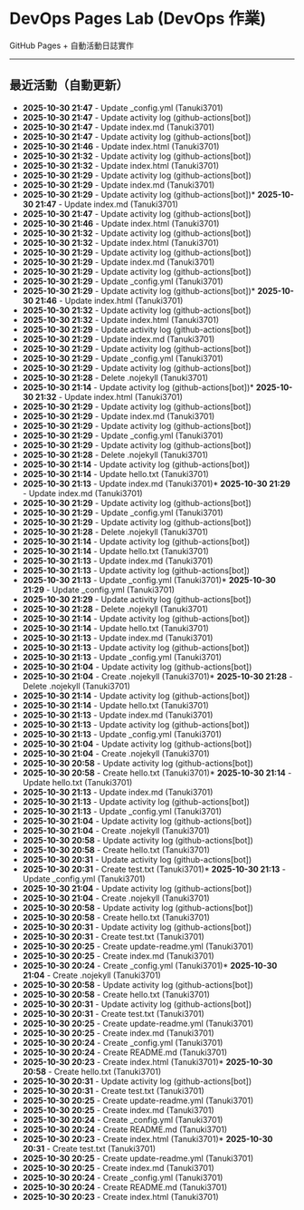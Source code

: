 # DevOps Pages Lab (DevOps 作業)

GitHub Pages + 自動活動日誌實作

---

## 最近活動（自動更新）

<!-- ACTIVITY_LOG_START -->
* **2025-10-30 21:47** - Update _config.yml (Tanuki3701)
* **2025-10-30 21:47** - Update activity log (github-actions[bot])
* **2025-10-30 21:47** - Update index.md (Tanuki3701)
* **2025-10-30 21:47** - Update activity log (github-actions[bot])
* **2025-10-30 21:46** - Update index.html (Tanuki3701)
* **2025-10-30 21:32** - Update activity log (github-actions[bot])
* **2025-10-30 21:32** - Update index.html (Tanuki3701)
* **2025-10-30 21:29** - Update activity log (github-actions[bot])
* **2025-10-30 21:29** - Update index.md (Tanuki3701)
* **2025-10-30 21:29** - Update activity log (github-actions[bot])* **2025-10-30 21:47** - Update index.md (Tanuki3701)
* **2025-10-30 21:47** - Update activity log (github-actions[bot])
* **2025-10-30 21:46** - Update index.html (Tanuki3701)
* **2025-10-30 21:32** - Update activity log (github-actions[bot])
* **2025-10-30 21:32** - Update index.html (Tanuki3701)
* **2025-10-30 21:29** - Update activity log (github-actions[bot])
* **2025-10-30 21:29** - Update index.md (Tanuki3701)
* **2025-10-30 21:29** - Update activity log (github-actions[bot])
* **2025-10-30 21:29** - Update _config.yml (Tanuki3701)
* **2025-10-30 21:29** - Update activity log (github-actions[bot])* **2025-10-30 21:46** - Update index.html (Tanuki3701)
* **2025-10-30 21:32** - Update activity log (github-actions[bot])
* **2025-10-30 21:32** - Update index.html (Tanuki3701)
* **2025-10-30 21:29** - Update activity log (github-actions[bot])
* **2025-10-30 21:29** - Update index.md (Tanuki3701)
* **2025-10-30 21:29** - Update activity log (github-actions[bot])
* **2025-10-30 21:29** - Update _config.yml (Tanuki3701)
* **2025-10-30 21:29** - Update activity log (github-actions[bot])
* **2025-10-30 21:28** - Delete .nojekyll (Tanuki3701)
* **2025-10-30 21:14** - Update activity log (github-actions[bot])* **2025-10-30 21:32** - Update index.html (Tanuki3701)
* **2025-10-30 21:29** - Update activity log (github-actions[bot])
* **2025-10-30 21:29** - Update index.md (Tanuki3701)
* **2025-10-30 21:29** - Update activity log (github-actions[bot])
* **2025-10-30 21:29** - Update _config.yml (Tanuki3701)
* **2025-10-30 21:29** - Update activity log (github-actions[bot])
* **2025-10-30 21:28** - Delete .nojekyll (Tanuki3701)
* **2025-10-30 21:14** - Update activity log (github-actions[bot])
* **2025-10-30 21:14** - Update hello.txt (Tanuki3701)
* **2025-10-30 21:13** - Update index.md (Tanuki3701)* **2025-10-30 21:29** - Update index.md (Tanuki3701)
* **2025-10-30 21:29** - Update activity log (github-actions[bot])
* **2025-10-30 21:29** - Update _config.yml (Tanuki3701)
* **2025-10-30 21:29** - Update activity log (github-actions[bot])
* **2025-10-30 21:28** - Delete .nojekyll (Tanuki3701)
* **2025-10-30 21:14** - Update activity log (github-actions[bot])
* **2025-10-30 21:14** - Update hello.txt (Tanuki3701)
* **2025-10-30 21:13** - Update index.md (Tanuki3701)
* **2025-10-30 21:13** - Update activity log (github-actions[bot])
* **2025-10-30 21:13** - Update _config.yml (Tanuki3701)* **2025-10-30 21:29** - Update _config.yml (Tanuki3701)
* **2025-10-30 21:29** - Update activity log (github-actions[bot])
* **2025-10-30 21:28** - Delete .nojekyll (Tanuki3701)
* **2025-10-30 21:14** - Update activity log (github-actions[bot])
* **2025-10-30 21:14** - Update hello.txt (Tanuki3701)
* **2025-10-30 21:13** - Update index.md (Tanuki3701)
* **2025-10-30 21:13** - Update activity log (github-actions[bot])
* **2025-10-30 21:13** - Update _config.yml (Tanuki3701)
* **2025-10-30 21:04** - Update activity log (github-actions[bot])
* **2025-10-30 21:04** - Create .nojekyll (Tanuki3701)* **2025-10-30 21:28** - Delete .nojekyll (Tanuki3701)
* **2025-10-30 21:14** - Update activity log (github-actions[bot])
* **2025-10-30 21:14** - Update hello.txt (Tanuki3701)
* **2025-10-30 21:13** - Update index.md (Tanuki3701)
* **2025-10-30 21:13** - Update activity log (github-actions[bot])
* **2025-10-30 21:13** - Update _config.yml (Tanuki3701)
* **2025-10-30 21:04** - Update activity log (github-actions[bot])
* **2025-10-30 21:04** - Create .nojekyll (Tanuki3701)
* **2025-10-30 20:58** - Update activity log (github-actions[bot])
* **2025-10-30 20:58** - Create hello.txt (Tanuki3701)* **2025-10-30 21:14** - Update hello.txt (Tanuki3701)
* **2025-10-30 21:13** - Update index.md (Tanuki3701)
* **2025-10-30 21:13** - Update activity log (github-actions[bot])
* **2025-10-30 21:13** - Update _config.yml (Tanuki3701)
* **2025-10-30 21:04** - Update activity log (github-actions[bot])
* **2025-10-30 21:04** - Create .nojekyll (Tanuki3701)
* **2025-10-30 20:58** - Update activity log (github-actions[bot])
* **2025-10-30 20:58** - Create hello.txt (Tanuki3701)
* **2025-10-30 20:31** - Update activity log (github-actions[bot])
* **2025-10-30 20:31** - Create test.txt (Tanuki3701)* **2025-10-30 21:13** - Update _config.yml (Tanuki3701)
* **2025-10-30 21:04** - Update activity log (github-actions[bot])
* **2025-10-30 21:04** - Create .nojekyll (Tanuki3701)
* **2025-10-30 20:58** - Update activity log (github-actions[bot])
* **2025-10-30 20:58** - Create hello.txt (Tanuki3701)
* **2025-10-30 20:31** - Update activity log (github-actions[bot])
* **2025-10-30 20:31** - Create test.txt (Tanuki3701)
* **2025-10-30 20:25** - Create update-readme.yml (Tanuki3701)
* **2025-10-30 20:25** - Create index.md (Tanuki3701)
* **2025-10-30 20:24** - Create _config.yml (Tanuki3701)* **2025-10-30 21:04** - Create .nojekyll (Tanuki3701)
* **2025-10-30 20:58** - Update activity log (github-actions[bot])
* **2025-10-30 20:58** - Create hello.txt (Tanuki3701)
* **2025-10-30 20:31** - Update activity log (github-actions[bot])
* **2025-10-30 20:31** - Create test.txt (Tanuki3701)
* **2025-10-30 20:25** - Create update-readme.yml (Tanuki3701)
* **2025-10-30 20:25** - Create index.md (Tanuki3701)
* **2025-10-30 20:24** - Create _config.yml (Tanuki3701)
* **2025-10-30 20:24** - Create README.md (Tanuki3701)
* **2025-10-30 20:23** - Create index.html (Tanuki3701)* **2025-10-30 20:58** - Create hello.txt (Tanuki3701)
* **2025-10-30 20:31** - Update activity log (github-actions[bot])
* **2025-10-30 20:31** - Create test.txt (Tanuki3701)
* **2025-10-30 20:25** - Create update-readme.yml (Tanuki3701)
* **2025-10-30 20:25** - Create index.md (Tanuki3701)
* **2025-10-30 20:24** - Create _config.yml (Tanuki3701)
* **2025-10-30 20:24** - Create README.md (Tanuki3701)
* **2025-10-30 20:23** - Create index.html (Tanuki3701)* **2025-10-30 20:31** - Create test.txt (Tanuki3701)
* **2025-10-30 20:25** - Create update-readme.yml (Tanuki3701)
* **2025-10-30 20:25** - Create index.md (Tanuki3701)
* **2025-10-30 20:24** - Create _config.yml (Tanuki3701)
* **2025-10-30 20:24** - Create README.md (Tanuki3701)
* **2025-10-30 20:23** - Create index.html (Tanuki3701)<!-- ACTIVITY_LOG_END -->

